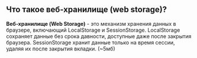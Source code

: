 ## Что такое веб-хранилище (web storage)?

**Веб-хранилище (Web Storage)** - это механизм хранения данных в браузере, включающий LocalStorage и SessionStorage. LocalStorage сохраняет данные без срока давности, доступные даже после закрытия браузера. SessionStorage хранит данные только на время сессии, удаляя их после закрытия вкладки. (~5мб)
